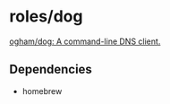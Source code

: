 # roles/dog
[ogham/dog: A command-line DNS client.](https://github.com/ogham/dog)



## Dependencies
- homebrew

